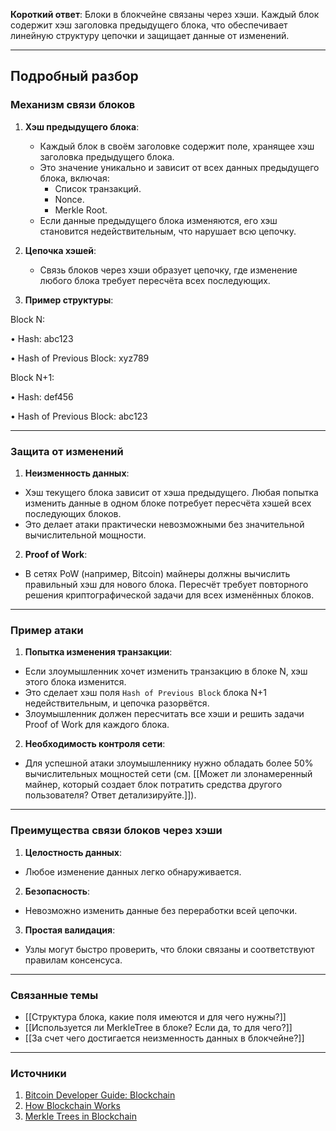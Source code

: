 
**Короткий ответ**: Блоки в блокчейне связаны через хэши. Каждый блок содержит хэш заголовка предыдущего блока, что обеспечивает линейную структуру цепочки и защищает данные от изменений.

---

## Подробный разбор

### Механизм связи блоков
1. **Хэш предыдущего блока**:
   - Каждый блок в своём заголовке содержит поле, хранящее хэш заголовка предыдущего блока.
   - Это значение уникально и зависит от всех данных предыдущего блока, включая:
     - Список транзакций.
     - Nonce.
     - Merkle Root.
   - Если данные предыдущего блока изменяются, его хэш становится недействительным, что нарушает всю цепочку.

2. **Цепочка хэшей**:
   - Связь блоков через хэши образует цепочку, где изменение любого блока требует пересчёта всех последующих.

3. **Пример структуры**:

Block N:

• Hash: abc123

• Hash of Previous Block: xyz789

Block N+1:

• Hash: def456

• Hash of Previous Block: abc123

---

### Защита от изменений
1. **Неизменность данных**:
- Хэш текущего блока зависит от хэша предыдущего. Любая попытка изменить данные в одном блоке потребует пересчёта хэшей всех последующих блоков.
- Это делает атаки практически невозможными без значительной вычислительной мощности.

2. **Proof of Work**:
- В сетях PoW (например, Bitcoin) майнеры должны вычислить правильный хэш для нового блока. Пересчёт требует повторного решения криптографической задачи для всех изменённых блоков.

---

### Пример атаки
1. **Попытка изменения транзакции**:
- Если злоумышленник хочет изменить транзакцию в блоке N, хэш этого блока изменится.
- Это сделает хэш поля `Hash of Previous Block` блока N+1 недействительным, и цепочка разорвётся.
- Злоумышленник должен пересчитать все хэши и решить задачи Proof of Work для каждого блока.

2. **Необходимость контроля сети**:
- Для успешной атаки злоумышленнику нужно обладать более 50% вычислительных мощностей сети (см. [[Может ли злонамеренный майнер, который создает блок потратить средства другого пользователя? Ответ детализируйте.]]).

---

### Преимущества связи блоков через хэши
1. **Целостность данных**:
- Любое изменение данных легко обнаруживается.
2. **Безопасность**:
- Невозможно изменить данные без переработки всей цепочки.
3. **Простая валидация**:
- Узлы могут быстро проверить, что блоки связаны и соответствуют правилам консенсуса.

---

### Связанные темы
- [[Структура блока, какие поля имеются и для чего нужны?]]
- [[Используется ли MerkleTree в блоке? Если да, то для чего?]]
- [[За счет чего достигается неизменность данных в блокчейне?]]

---

### Источники
1. [Bitcoin Developer Guide: Blockchain](https://bitcoin.org/en/developer-guide#block-chain-overview)
2. [How Blockchain Works](https://www.ibm.com/topics/what-is-blockchain)
3. [Merkle Trees in Blockchain](https://en.bitcoin.it/wiki/Merkle_tree)